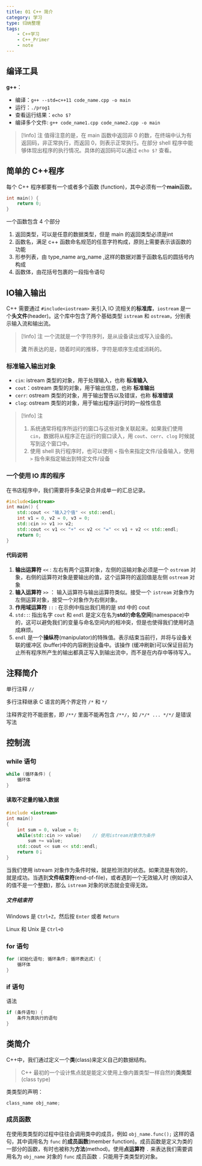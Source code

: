 ```yaml
---
title: 01 C++ 简介
category: 学习
type: 归纳整理
tags:
    - C++学习
    - C++_Primer
    - note
---
```


## 编译工具

**g++**：

- 编译：`g++ --std=c++11 code_name.cpp -o main`
- 运行：`./prog1`
- 查看运行结果：`echo $?`
- 编译多个文件: `g++ code_name1.cpp code_name2.cpp -o main`

> [!info] 注
> 值得注意的是，在 main 函数中返回非 0 的数，在终端中认为有返回码，非正常执行，而返回 0，则表示正常执行。在部分 shell 程序中能够体现出程序的执行情况。具体的返回码可以通过 `echo $?` 查看。

## 简单的 C++程序

每个 C++ 程序都要有一个或者多个函数 (function)，其中必须有一个**main**函数。

``` cpp
int main() {
    return 0;
}
```

一个函数包含 4 个部分

1. 返回类型，可以是任意的数据类型，但是 main 的返回类型必须是int
2. 函数名，满足 c++ 函数命名规范的任意字符构成，原则上需要表示该函数的功能
3. 形参列表，由 type_name arg_name ,这样的数据对置于函数名后的圆括号内构成
4. 函数体，由花括号包裹的一段指令语句

## IO输入输出

C++ 需要通过 `#include<iostream>` 来引入 IO 流相关的**标准库**，`iostream` 是一个**头文件**(header)。这个库中包含了两个基础类型 `istream` 和 `ostream`，分别表示输入流和输出流。

> [!info] 注
> 一个流就是一个字符序列，是从设备读出或写入设备的。
> 
> **流** 所表达的是，随着时间的推移，字符是顺序生成或消耗的。

### 标准输入输出对象

- `cin`: istream 类型的对象，用于处理输入，也称 **标准输入**
- `cout`：ostream 类型的对象，用于输出信息，也称 **标准输出**
- `cerr`: ostream 类型的对象，用于输出警告以及错误，也称 **标准错误**
- `clog`: ostream 类型的对象，用于输出程序运行时的一般性信息

> [!info] 注
> 1. 系统通常将程序所运行的窗口与这些对象关联起来。如果我们使用 `cin`，数据将从程序正在运行的窗口读入，用 `cout`、`cerr`、`clog` 时候就写到这个窗口中。
> 2. 使用 shell 执行程序时，也可以使用 `<` 指令来指定文件/设备输入，使用 `>` 指令来指定输出到特定文件/设备

### 一个使用 IO 库的程序

在书店程序中，我们需要将多条记录合并成单一的汇总记录。

```cpp
#include<iostream>
int main() {
    std::cout << "输入2个值" << std::endl;
    int v1 = 0, v2 = 0, v3 = 0;
    std::cin >> v1 >> v2;
    std::cout << v1 << "+" << v2 << "=" << v1 + v2 << std::endl;
    return 0;
}
```

#### 代码说明

1. **输出运算符** `<<` : 左右有两个运算对象，左侧的运输对象必须是一个 `ostream` 对象，右侧的运算符对象是要输出的值，这个运算符的返回值是左侧 `ostream` 对象
2. **输入运算符** `>>` ： 输入运算符与输出运算符类似。接受一个 `istream` 对象作为左侧运算对象，接受一个对象作为右侧对象。
3. **作用域运算符** `::` : 在示例中指出我们用的是 std 中的 cout
4. `std::`: 指出名字 `cout` 和 `endl` 是定义在名为**std**的**命名空间**(namespace)中的，这可以避免我们的变量与命名空间内的相冲突，但是也使得我们使用时造成麻烦。
5. `endl` 是一个**操纵符**(manipulator)的特殊值。表示结束当前行，并将与设备关联的缓冲区 (buffer)中的内容刷到设备中。该操作 (缓冲刷新)可以保证目前为止所有程序所产生的输出都真正写入到输出流中，而不是在内存中等待写入。

## 注释简介

单行注释 `//`

多行注释继承 C 语言的两个界定符 `/*` 和 `*/`

注释界定符不能嵌套，即 `/**/` 里面不能再包含 `/**/`，如 `/*/* ... */*/` 是错误写法

## 控制流

### while 语句

``` cpp
while (循环条件) {
	循环体
}
```

#### 读取不定量的输入数据

```cpp
#include <iostream>
int main()
{
    int sum = 0, value = 0;
    while(std::cin >> value)    // 使用istream对象作为条件
        sum += value;
    std::cout << sum << std::endl;
    return 0；
}

```

当我们使用 istream 对象作为条件时候，就是检测流的状态。如果流是有效的，就是成功。当遇到**文件结束符**(end-of-file)，或者遇到一个无效输入时 (例如读入的值不是一个整数)，那么 `istream` 对象的状态就会变得无效。

##### 文件结束符

Windows 是 `Ctrl+Z`，然后按 `Enter` 或者 `Return`

Linux 和 Unix 是 `Ctrl+D`

### for 语句

``` cpp
for (初始化语句; 循环条件; 循环表达式) {
    循环体
}
```

### if 语句

语法

``` cpp
if (条件语句) {
	条件为真执行的语句
}
```

## 类简介

C++中，我们通过定义一个**类**(class)来定义自己的数据结构。

> C++ 最初的一个设计焦点就是能定义使用上像内置类型一样自然的**类类型**(class type)

类类型的声明：

``` cpp
class_name obj_name;
```

### 成员函数

在使用类类型的过程中往往会调用类中的成员，例如 `obj_name.func();` 这样的语句，其中调用名为 `func` 的**成员函数**(member function)。成员函数是定义为类的一部分的函数，有时也被称为**方法**(method)。使用**点运算符** `.` 来表达我们需要调用名为 `obj_name` 对象的 `func` 成员函数 `.` 只能用于类类型的对象。